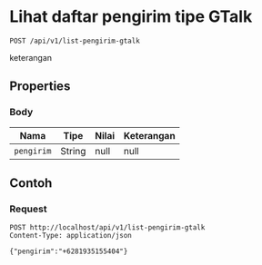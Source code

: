 # Lihat daftar pengirim tipe GTalk
```http
POST /api/v1/list-pengirim-gtalk
```
keterangan
## Properties
### Body
Nama | Tipe | Nilai | Keterangan
--- | --- | --- | ---
<code>pengirim</code> | String | null | null
## Contoh
### Request
```http
POST http://localhost/api/v1/list-pengirim-gtalk
Content-Type: application/json

{"pengirim":"+6281935155404"}


```
